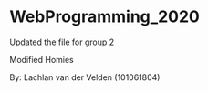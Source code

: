 # WebProgramming_2020


Updated the file for group 2


Modified Homies

By: Lachlan van der Velden (101061804)
